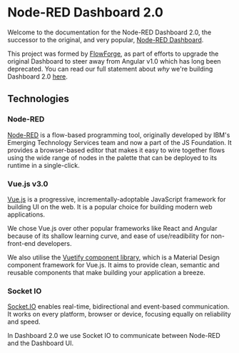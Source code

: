 # Node-RED Dashboard 2.0

Welcome to the documentation for the Node-RED Dashboard 2.0, the successor to the original, and very popular, [Node-RED Dashboard](https://flows.nodered.org/node/node-red-dashboard).

This project was formed by [FlowForge](https://flowforge.com/), as part of efforts to upgrade the original Dashboard to steer away from Angular v1.0 which has long been deprecated. You can read our full statement about _why_ we're building Dashboard 2.0 [here](https://flowforge.com/blog/2023/06/dashboard-announcement/).

## Technologies

### Node-RED

[Node-RED](https://nodered.org/) is a flow-based programming tool, originally developed by IBM's Emerging Technology Services team and now a part of the JS Foundation. It provides a browser-based editor that makes it easy to wire together flows using the wide range of nodes in the palette that can be deployed to its runtime in a single-click.

### Vue.js v3.0

[Vue.js](https://vuejs.org/) is a progressive, incrementally-adoptable JavaScript framework for building UI on the web. It is a popular choice for building modern web applications.

We chose Vue.js over other popular frameworks like React and Angular because of its shallow learning curve, and ease of use/readibility for non-front-end developers.

We also utilise the [Vuetify component library](https://vuetifyjs.com/en/components/all/), which is a Material Design component framework for Vue.js. It aims to provide clean, semantic and reusable components that make building your application a breeze.

### Socket IO

[Socket.IO](https://socket.io/) enables real-time, bidirectional and event-based communication. It works on every platform, browser or device, focusing equally on reliability and speed.

In Dashboard 2.0 we use Socket IO to communicate between Node-RED and the Dashboard UI.